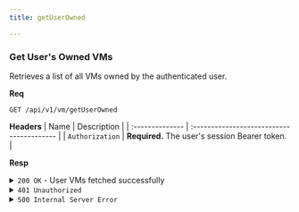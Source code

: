 ```yaml
---
title: getUserOwned

---
```


### Get User's Owned VMs

Retrieves a list of all VMs owned by the authenticated user.

**Req**
```
GET /api/v1/vm/getUserOwned
```

**Headers**
| Name            | Description                               |
| :-------------- | :---------------------------------------- |
| `Authorization` | **Required.** The user's session Bearer token. |

**Resp**
<details>
<summary><code>200 OK</code> - User VMs fetched successfully</summary>
The response format is the same as `getAll`, but the list is filtered to the current user and the `owner` field is omitted.

```json
{
  "code": 200,
  "message": "User VMs fetched successfully",
  "data": [
    {
      "_id": "60d0fe4f5311236168a109e5",
      "pve_vmid": "101",
      "pve_node": "pve-node-1",
      "status": {
        "current_status": "running",
        "uptime": 3600
      },
      "error": null
    }
  ]
}
```
</details>

<details>
<summary><code>401 Unauthorized</code></summary>
    
```json
{ "code": 401, "message": "invalid or expired token", "data": null }
```
</details>

<details>
<summary><code>500 Internal Server Error</code></summary>
    
```json
{ "code": 500, "message": "Internal Server Error", "data": null }
```
</details>
